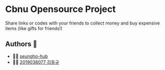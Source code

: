 
# Cbnu Opensource Project
Share links or codes with your friends to collect money and buy expensive items 
(like gifts for friends!)

## Authors :two_men_holding_hands:
  - :family_man_boy: [seungho-hub](https://github.com/seungho-hub)
  - :family_man_boy: [2019038077 김동규](https://github.com/Dongu-K)



